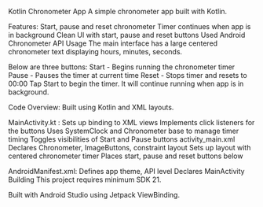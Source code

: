 Kotlin Chronometer App
A simple chronometer app built with Kotlin.

Features:
Start, pause and reset chronometer
Timer continues when app is in background
Clean UI with start, pause and reset buttons
Used Android Chronometer API
Usage
The main interface has a large centered chronometer text displaying hours, minutes, seconds.

Below are three buttons:
Start - Begins running the chronometer timer
Pause - Pauses the timer at current time
Reset - Stops timer and resets to 00:00
Tap Start to begin the timer. It will continue running when app is in background.

Code Overview:
Built using Kotlin and XML layouts.

MainActivity.kt :
Sets up binding to XML views
Implements click listeners for the buttons
Uses SystemClock and Chronometer base to manage timer timing
Toggles visibilities of Start and Pause buttons
activity_main.xml
Declares Chronometer, ImageButtons, constraint layout
Sets up layout with centered chronometer timer
Places start, pause and reset buttons below

AndroidManifest.xml:
Defines app theme, API level
Declares MainActivity
Building
This project requires minimum SDK 21.

Built with Android Studio using Jetpack ViewBinding.
